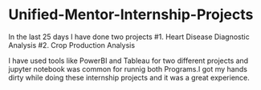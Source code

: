 # Unified-Mentor-Internship-Projects

In the last 25 days I have done two projects 
#1. Heart Disease Diagnostic Analysis
#2. Crop Production Analysis

I have used tools like PowerBI and Tableau for two different projects and jupyter notebook was common for runnig both Programs.I got my hands dirty while doing these internship projects and it was a great experience.
